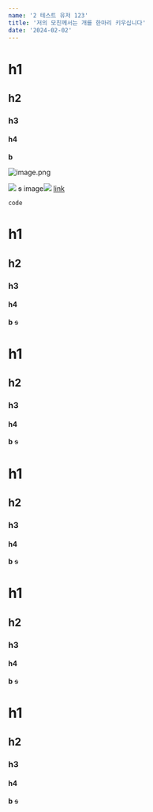 ```yaml
---
name: '2 테스트 유저 123'
title: '저의 모친께서는 개를 한마리 키우십니다'
date: '2024-02-02'
---
```

# h1
## h2
### h3
#### h4
**b**

![image.png](https://firebasestorage.googleapis.com/v0/b/devote-2cce5.appspot.com/o/images%2F69ad1226-8a26-4a2a-9cab-b7eb22b724f0.png?alt=media&token=37a01d8b-7256-441d-8af5-a0eeb210e3e5)

![](https://firebasestorage.googleapis.com/v0/b/devote-2cce5.appspot.com/o/images%2Fimage.png?alt=media&token=a4a82456-b3b5-4892-8373-08f5d981c2bd)
~~s~~
image![](https://firebasestorage.googleapis.com/v0/b/devote-2cce5.appspot.com/o/images%2FFrame%2042.png?alt=media&token=b0aa7c96-d778-45bd-85ed-4dbb0ebb4d2b)
[link](url)
```
code
```
# h1
## h2
### h3
#### h4
**b**
~~s~~
# h1
## h2
### h3
#### h4
**b**
~~s~~
# h1
## h2
### h3
#### h4
**b**
~~s~~
# h1
## h2
### h3
#### h4
**b**
~~s~~
# h1
## h2
### h3
#### h4
**b**
~~s~~
